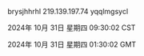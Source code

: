 brysjhhrhl 219.139.197.74 yqqlmgsycl

2024年 10月 31日 星期四 09:30:02 CST

2024年 10月 31日 星期四 01:30:02 GMT
